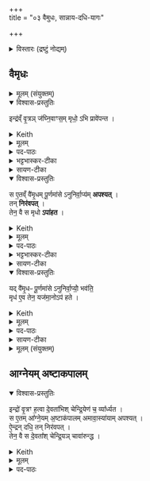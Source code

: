 +++  
title = "०३ वैमुधः, सान्नाय-दधि-यागः"

+++


<details><summary>विस्तारः (द्रष्टुं नोद्यम्)</summary>

पौर्णमासे अनुनिर्वाप्यो वैमृधपुरोडाशः, अमावास्यायां सान्नाय्यदधियागश्च

प्रजापतिऋषिः ।  
</details>

## वैमृधः  
<details><summary>मूलम् (संयुक्तम्)</summary>

इन्द्र॑व्ँवृ॒त्रञ्ज॑घ्नि॒वाꣳस॒म्मृधो॒ऽभि प्रावे॑पन्त॒ स ए॒तव्ँवै॑मृ॒धम्पू॒णमा॑सेऽनुनिर्वा॒प्य॑मपश्य॒त्तन्निर॑वप॒त्तेन॒ वै स मृधोऽपा॑हत॒ यद्वै॑मृ॒धᳶ पू॒र्णमा॑सेऽनुनिर्वा॒प्यो॑ भव॑ति॒ मृध॑ ए॒व तेन॒ यज॑मा॒नोऽप॑ हतः  
</details>


<details open><summary>विश्वास-प्रस्तुतिः</summary>

इन्द्र॑व्ँ वृ॒त्रञ् ज॑घ्नि॒वाꣳस॒म् मृधो॒ ऽभि प्रावे॑पन्त ।  
</details>

<details><summary>Keith</summary>

When Indra had slain Vrtra, his enemies threatened him.  
</details>


<details><summary>मूलम्</summary>

इन्द्र॑व्ँवृ॒त्रञ्ज॑घ्नि॒वाꣳस॒म्मृधो॒ऽभि प्रावे॑पन्त ।  
</details>

<details><summary>पद-पाठः</summary>

इन्द्र᳚म् । वृ॒त्रम् । ज॒घ्नि॒वाꣳस᳚म् । मृधः॑ । अ॒भि । प्रेति॑ । अ॒वे॒प॒न्त॒ ।  
सः । ए॒तम् । वै॒मृ॒धम् । पू॒र्णमा॑स॒ इति॑ पू॒र्ण-मा॒से॒ । अ॒नु॒नि॒र्वा॒प्य॑मित्य॑नु-नि॒र्वा॒प्य᳚म् । अ॒प॒श्य॒त्॒ ।  
</details>

<details><summary>भट्टभास्कर-टीका</summary>

1इन्द्रं वृत्रमित्यादि ॥ वैमृधस्यैकादशकपालस्य विधिः । वृत्रं हतवन्तमिन्द्रं मृधस्सङ्ग्रामाभिमुख्येन आगत्य प्रकर्षेणावेपयन् ।  
</details>

<details><summary>सायण-टीका</summary>

तत्र प्रथमं तावत्पौर्णमास्याममुनिर्वाप्यं वैमृधं विधित्सुः प्रस्तौति-  **इन्द्रं वृत्रमिति।** अथ य इन्द्रो वृत्र हतवांस्तमिन्द्रं मृधो वृत्रपक्षपातिनो वैरिणोऽभितः समागत्य प्रकर्षेण भयमुत्पाद्याकम्पयन्त।  
</details>

<details open><summary>विश्वास-प्रस्तुतिः</summary>

स ए॒तव्ँ वै॑मृ॒धम् पू॒र्णमा॑से ऽनुनिर्वा॒प्य॑म् **अपश्यत्** ।  
तन् **निर॑वपत्** ।  
तेन॒ वै स मृधो **ऽपा॑हत** ।  
</details>

<details><summary>Keith</summary>

He saw this enemy-dispelling (oblation) to be offered subsequently at the full moon. He offered it, and with it drove away his enemies.  
</details>


<details><summary>मूलम्</summary>

स ए॒तव्ँवै॑मृ॒धम्पू॒णमा॑सेऽनुनिर्वा॒प्य॑मपश्यत् ।  
तन्निर॑वपत् ।  
तेन॒ वै स मृधोऽपा॑हत ।  
</details>

<details><summary>पद-पाठः</summary>

सः । ए॒तम् । वै॒मृ॒धम् । पू॒र्णमा॑स॒ इति॑ पू॒र्ण-मा॒से॒ । अ॒नु॒नि॒र्वा॒प्य॑मित्य॑नु-नि॒र्वा॒प्य᳚म् । अ॒प॒श्य॒त्॒ ।  
तम् । निरिति॑ । अ॒व॒प॒त्॒ ।  
तेन॑ । वै । सः । मृधः॑ । अपेति॑ । अ॒ह॒त॒ ।  
</details>

<details><summary>भट्टभास्कर-टीका</summary>

स एतमित्यादि । विमृदिन्द्रः तस्येदं कर्म वैमृधं प्रधानानन्तरं अनुनिर्वाप्यम् । गतमन्यत् ॥  
</details>

<details><summary>सायण-टीका</summary>

विनाशिता मृधो वैरिणो येन देवेनासौ विमृत्। स देवा यस्यैकादशकपालस्य पुरोडाशस्य सोऽयं वैमृधः। तं पुरोडाशं पूर्णमासयागेऽनुनिर्वाप्यं प्रधानकर्मणः पश्चान्निर्वापयोग्यमपश्यत्।  
</details>

<details open><summary>विश्वास-प्रस्तुतिः</summary>

यद् वै॑मृ॒धᳶ पू॒र्णमा॑से ऽनुनिर्वा॒प्यो॒॑ भव॑ति॒  
मृध॑ ए॒व तेन॒ यज॑मा॒नोऽप॑ हते ।  
</details>

<details><summary>Keith</summary>

In that the enemy-dispelling (oblation) is to be offered subsequently at the full moon, the sacrificer by it drives away his enemies.  
</details>


<details><summary>मूलम्</summary>

यद् वै॑मृ॒धᳶ पू॒र्णमा॑से ऽनुनिर्वा॒प्यो॑ भव॑ति ।  
मृध॑ ए॒व तेन॒ यज॑मा॒नोऽप॑ हते ।  
</details>

<details><summary>पद-पाठः</summary>

यत् । वै॒मृ॒धः । पू॒र्णमा॑स॒ इति॑ पू॒र्ण-मा॒से॒ । अ॒नु॒नि॒र्वा॒प्य॑ इत्य॑नु-नि॒र्वा॒प्यः॑ । भव॑ति ।  
मृधः॑ । ए॒व । तेन॑ । यज॑मानः । अपेति॑ । ह॒ते॒ ।  
</details>
<details><summary>सायण-टीका</summary>

अथ विधत्ते- **यद्वैमृध इति।**  
</details>

<details><summary>मूलम् (संयुक्तम्)</summary>

इन्द्रो॑ वृ॒त्रꣳ ह॒त्वा दे॒वता॑भिश्चेन्द्रि॒येण॑ च॒ व्या᳚र्ध्यत॒ स ए॒तमा᳚ग्ने॒यम॒ष्टाक॑पालममावा॒स्या॑यामपश्यदै॒न्द्रन्दधि॑ [15]  तन्निर॑वप॒त्तेन॒ वै स दे॒वता᳚श्चेन्द्रि॒यञ्चावा॑रुन्द्ध॒ यदा᳚ग्ने॒यो᳚ऽष्टाक॑पालोऽमावा॒स्या॑या॒म्भव॑त्यै॒न्द्रन्दधि॑ दे॒वता᳚श्चै॒व तेने᳚न्द्रि॒यञ्च॒ यज॑मा॒नोऽव॑ रुन्द्धे  
</details>

## आग्नेयम् अष्टाकपालम्

<details open><summary>विश्वास-प्रस्तुतिः</summary>

इन्द्रो॑ वृ॒त्रꣳ ह॒त्वा दे॒वता॑भिश् चेन्द्रि॒येण॑ च॒ व्या᳚र्ध्यत ।  
स ए॒तम् आ᳚ग्ने॒यम् अ॒ष्टाक॑पालम् अमावा॒स्या॑याम् अपश्यत्  ।  
ऐ॒न्द्रन् दधि॒ तन् निर॑वपत् ।  
तेन॒ वै स दे॒वता᳚श् चेन्द्रि॒यञ् चावा॑रुन्द्ध ।  
</details>

<details><summary>Keith</summary>

Indra, having slain Vrtra, lost the gods and his power. He saw the (offering) to Agni on eight potsherds at the new moon, and the curds for Indra [1]. He offered it, and by it he won the gods and his power.  
</details>


<details><summary>मूलम्</summary>

इन्द्रो॑ वृ॒त्रꣳ ह॒त्वा दे॒वता॑भिश्चेन्द्रि॒येण॑ च॒ व्या᳚र्ध्यत ।  
स ए॒तमा᳚ग्ने॒यम॒ष्टाक॑पालममावा॒स्या॑यामपश्यत्  ।  
ऐ॒न्द्रन्दधि॒  ।  
तन्निर॑वपत् ।  
तेन॒ वै स दे॒वता᳚श्चेन्द्रि॒यञ्चावा॑रुन्द्ध ।  
</details>

<details><summary>पद-पाठः</summary>

इन्द्रः॑ । वृ॒त्रम् । ह॒त्वा । दे॒वता॑भिः । च॒ । इ॒न्द्रि॒येण॑ । च॒ । वीति॑ । आ॒र्ध्य॒त॒ ।  
सः । ए॒तम् । आ॒ग्ने॒यम् । अ॒ष्टाक॑पाल॒मित्य॒ष्टा-क॒पा॒ल॒म्॒ । अ॒मा॒वा॒स्या॑या॒मित्य॑मा-वा॒स्या॑याम् । अ॒प॒श्य॒त्॒ ।  
ऐ॒न्द्रम् । दधि॑ ।  
तम् । निरिति॑ । अ॒व॒प॒त्॒ ।  
तेन॑ । वै । सः । दे॒वताः᳚ । च॒ । इ॒न्द्रि॒यम् । च॒ । अवेति॑ । अ॒रु॒न्द्ध॒ ।

<details><summary>भट्टभास्कर-टीका</summary>

2इन्द्रो वृत्रं हत्येत्यादि ॥ ऐन्द्राग्नस्य विधिः, ऐन्द्रस्य च दध्नः ॥  
</details>

<details><summary>सायण-टीका</summary>

अथ सांनाय्यनामकमैन्द्रं दधि विधातुं प्रस्तौति-  **इन्द्रो वृत्रमिति।** इन्द्रो वृत्रवधेन भीतो दूरे पलायमानः स्वकीयाभिर्देवताभिश्च स्वकीयेन सामर्थ्येन च व्यृद्धो वियुक्तोऽभूत्।  
</details>

<details open><summary>विश्वास-प्रस्तुतिः</summary>

यद् आ᳚ग्ने॒यो॒᳚ ऽष्टाक॑पालो ऽमावा॒स्या॑या॒म् भव॑त्य् ऐ॒न्द्रन् दधि॑,  
दे॒वता᳚श् चै॒व तेने᳚न्द्रि॒यञ् च॒ यज॑मा॒नोऽव॑ रुन्द्धे ।  
</details>

<details><summary>Keith</summary>

In that at the new moon there is (an offering) to Agni on eight potsherds, and curds for Indra, the sacrificer wins by it the gods and power.  
</details>


<details><summary>मूलम्</summary>

यदा᳚ग्ने॒यो᳚ऽष्टाक॑पालोऽमावा॒स्या॑या॒म्भव॑ति ।  
ऐ॒न्द्रन्दधि॑ दे॒वता᳚श्चै॒व तेने᳚न्द्रि॒यञ्च॒ यज॑मा॒नोऽव॑ रुन्द्धे ।

</details>


<details><summary>पद-पाठः</summary>
यत् । आ॒ग्ने॒यः । अ॒ष्टाक॑पाल॒ इत्य॒ष्टा-क॒पा॒लः॒ । अ॒मा॒वा॒स्या॑या॒मित्य॑मा-वा॒स्या॑याम् । भव॑ति ।  
ऐ॒न्द्रम् । दधि॑ । दे॒वताः᳚ । च॒ । ए॒व । तेन॑ । इ॒न्द्रि॒यम् । च॒ । यज॑मानः । अवेति॑ । रु॒न्द्धे॒ ।

 </details>

<details><summary>सायण-टीका</summary>

अथ विधत्ते- **यदाग्नेय इति।** अत्राऽऽग्नेयो न विधीयते। षष्ठे प्रपाठके यदाग्नेयोऽष्टाकपालोऽमावास्यायां च पौर्णमास्यां चाच्युतो भवतीति कालद्वये विधानात्। अत ऐन्द्राग्नविध्युन्नयनायायमर्थवादः- यदा केवलेनाप्याग्नेयेन देवतानामिन्द्रियस्य चावरोधो भवति तदानीमैन्द्राग्नेन तदवरोध इति किमु वक्तव्यमिति। अनयोः स्तुत्या तद्विधिरुन्नीयते। शाखान्तरे समानप्रकरणे स्पष्टं तद्विधानात्। ऐन्द्रादधिविधिस्त्वसंदिग्ध एव।  
</details>

<details><summary>मूलम् (संयुक्तम्)</summary>

इन्द्र॑स्य वृ॒त्रञ्ज॒घ्नुष॑ इन्द्रि॒यव्ँवी॒र्य॑म्पृथि॒वीमनु॒ व्या᳚र्च्छ॒त्तदोष॑धयो वी॒रुधो॑ऽभव॒न्थ्स प्र॒जाप॑ति॒मुपा॑धावद्वृ॒त्रम्मे॑ ज॒घ्नुष॑ इन्द्रि॒यव्ँवी॒र्य᳚म् [16]  पृ॒थि॒वीमनु॒ व्या॑र॒त्तदोष॑धयो वी॒रुधो॑ऽभूव॒न्निति॒ स प्र॒जाप॑तिᳶ प॒शून॑ब्रवीदे॒तद॑स्मै॒ सन्न॑य॒तेति॒ तत्प॒शव॒ ओष॑धी॒भ्योऽध्या॒त्मन्थ्सम॑नय॒न्तत्प्रत्य॑दुह॒न्यथ्स॒मन॑य॒न्तथ्सा᳚न्ना॒य्यस्य॑ सान्नाय्य॒त्वय्ँयत्प्र॒त्यदु॑ह॒न्तत्प्र॑ति॒धुषᳶ॑ प्रतिधु॒क्त्वम्  
</details>

## सान्नाय्यः  
<details open><summary>विश्वास-प्रस्तुतिः</summary>

इन्द्र॑स्य वृ॒त्रञ् ज॒घ्नुष॑  
इन्द्रि॒यव्ँ वी॒र्य॑म् पृथि॒वीम् अनु॒ व्या᳚र्च्छत् ।  
</details>

<details><summary>Keith</summary>

When Indra had slain Vrtra, his power and strength went into the earth;  
</details>


<details><summary>मूलम्</summary>

इन्द्र॑स्य वृ॒त्रञ्ज॒घ्नुष॑  इन्द्रि॒यव्ँवी॒र्य॑म्पृथि॒वीमनु॒ व्या᳚र्च्छत् ।  
</details>

<details><summary>पद-पाठः</summary>

इन्द्र॑स्य । वृ॒त्रम् । ज॒घ्नुषः॑ । इ॒न्द्रि॒यम् । वी॒र्य᳚म् । पृ॒थि॒वीम् । अनु॑ । वीति॑ । आ॒र्च्छ॒त्॒ ।  
</details>

<details><summary>भट्टभास्कर-टीका</summary>

3इन्द्रस्य वृत्रं जघ्नुष इत्यादिना सान्नाय्यादीनामुत्पत्तिक्रमं दर्शयति - वृत्रं हतवत इन्द्रस्य इन्द्रियं वीर्यं च पृथिवीमनुप्रविश्य **व्यार्छत्** विविधं व्याप्तमभवत् ।  
अर्तेः 'पाघ्रा ' इत्यादिना ऋच्छादेशः ।  
</details>

<details><summary>सायण-टीका</summary>

तमेवं विधिं स्तोतुं सांनाय्यनिर्वचनं दर्शयति- **इन्द्रस्य वृत्रमिति।** **जघ्नुषो** हतवतः। **व्यार्छद्** विविधत्वेन प्राप्नोत्।  
</details>

<details open><summary>विश्वास-प्रस्तुतिः</summary>

तदोष॑धयो वी॒रुधो॑ऽभवन् ।  
</details>

<details><summary>Keith</summary>

then the plants and roots were born.  
</details>


<details><summary>मूलम्</summary>

तदोष॑धयो वी॒रुधो॑ऽभवन् ।  
</details>
<details><summary>पद-पाठः</summary>

तत् । ओष॑धयः । वी॒रुधः॑ । अ॒भ॒व॒न्न्॒ ।  
</details>


<details><summary>भट्टभास्कर-टीका</summary>

**तच्च** पृथिवीमनुप्रविष्टं इन्द्रियं वीर्यं च ओषधयो वीरुधश्च **अभवन्** तदात्मना परिणतमभूत् -  
'ओषध्यः फलपाकान्ता लता गुल्माश्च वीरुधः' इति ।  
</details>

<details><summary>सायण-टीका</summary>

ओषधिवीरुधोर्भेदः पूर्वाचार्यैर्दर्शितः-  
“ओषध्यः फलपाकान्ता लता गुल्माश्च वीरुधः” इति।  
</details>

<details open><summary>विश्वास-प्रस्तुतिः</summary>

स प्र॒जाप॑ति॒म् उपा॑धावत् -

>  वृ॒त्रम् मे॑ ज॒घ्नुष॑ इन्द्रि॒यव्ँ वी॒र्य᳚म् पृ॒थि॒वीमनु॒ व्या॑रत् ।  
तद् ओष॑धयो वी॒रुधो॑ ऽभूव॒न्न्

इति॑ ।  
</details>

<details><summary>Keith</summary>

He ran up to Prajapati, (saying), 'Now that I have slain Vrtra, my power and strength [2] have gone into the earth; then the plants and roots have been born.'  
</details>


<details><summary>मूलम्</summary>

स प्र॒जाप॑ति॒मुपा॑धावत् ।  
वृ॒त्रम्मे॑ ज॒घ्नुष॑ इन्द्रि॒यव्ँवी॒र्य᳚म्  पृ॒थि॒वीमनु॒ व्या॑रत् ।  
तदोष॑धयो वी॒रुधो॑ऽभूव॒न्निति॑ ।  
</details>

<details><summary>पद-पाठः</summary>

सः । प्र॒जाप॑ति॒मिति॑ प्र॒जा-प॒ति॒म्॒ । उपेति॑ । अ॒धा॒व॒त्॒ ।  
वृ॒त्रम् । मे॒ । ज॒घ्नुषः॑ । इ॒न्द्रि॒यम् । वी॒र्य᳚म् ।  पृ॒थि॒वीम् । अनु॑ । वीति॑ । आ॒र॒त्॒ ।  
तत् । ओष॑धयः । वी॒रुधः॑ । अ॒भू॒व॒न्न्॒ । इति॑ ।  
</details>


<details><summary>भट्टभास्कर-टीका</summary>

अथेन्द्रः प्रजापतिमुपाधावत् 'वृत्रं जघ्नुषः' इत्यादि वदन् ।  
</details>

<details><summary>सायण-टीका</summary>

तदेतदिन्द्रियसामर्थ्यस्यौषध्यादिरूपत्वं प्रजापतेरग्रे कथितवान्।  
</details>

<details open><summary>विश्वास-प्रस्तुतिः</summary>

स प्र॒जाप॑तिᳶ प॒शून् अ॑ब्रवीत् -  
"ए॒तद् अ॑स्मै॒ सन्न॑य॒ते"ति॑ ।  
</details>

<details><summary>Keith</summary>

Prajapati said to cattle, 'Collect it for him.'  
</details>


<details><summary>मूलम्</summary>

स प्र॒जाप॑तिᳶ प॒शून॑ब्रवीत् ।  
ए॒तद॑स्मै॒ सन्न॑य॒तेति॑ ।  
</details>
<details><summary>पद-पाठः</summary>

सः । प्र॒जाप॑ति॒रिति॑ प्र॒जा-प॒तिः॒ । प॒शून् । अ॒ब्र॒वी॒त्॒ ।  
ए॒तत् । अ॒स्मै॒ । समिति॑ । न॒य॒त॒ । इति॑ ।  
</details>


<details><summary>भट्टभास्कर-टीका</summary>

अथ तच्छ्रुत्वा प्रजापतिः पशूनब्रवीत् एतदिन्द्रियादिकमस्मै इन्द्राय संनयत सम्यगिमं प्रापयतेति ।  
</details>

<details><summary>सायण-टीका</summary>

स च प्रजापतिरेतदिन्द्रियसामर्थ्यमिन्द्रार्थं सम्यक्प्रापयतेति पशून् अब्रवीत्।  
</details>

<details open><summary>विश्वास-प्रस्तुतिः</summary>

तत् प॒शव॒ ओष॑धी॒भ्यो ऽध्या॒त्मन्थ् सम॑नयन् ।  
</details>

<details><summary>Keith</summary>

The cattle collected it from the plants in themselves;  
</details>


<details><summary>मूलम्</summary>

तत्प॒शव॒ ओष॑धी॒भ्योऽध्या॒त्मन्थ्सम॑नयन् ।  
</details>

<details><summary>पद-पाठः</summary>

तत् । प॒शवः॑ । ओष॑धीभ्य॒ इत्योष॑धि-भ्यः॒ । अधीति॑ । आ॒त्मन्न् । समिति॑ । अ॒न॒य॒न्न्॒ ।  
</details>


<details><summary>भट्टभास्कर-टीका</summary>

पशवश्च **ओषधीभ्यः** ओषधीनां सकाशात् तृणादिभक्षणद्वारेण **तत्** इन्द्रियादिकं **आत्मन्यधिसमनयन्** आत्मनि सम्यगानीतवन्तः ।  
</details>

<details><summary>सायण-टीका</summary>

तत्सामर्थ्यं पशव ओषधीभ्यः सकाशादानीय स्वात्मन्नधि स्वशरीरे सम्यक्स्थापितवन्तः।  
</details>

<details open><summary>विश्वास-प्रस्तुतिः</summary>

तत् प्रत्य॑दुहन् ।  
</details>

<details><summary>Keith</summary>

they milked it.  
</details>


<details><summary>मूलम्</summary>

तत्प्रत्य॑दुहन् ।  
</details>
<details><summary>पद-पाठः</summary>

तत् । प्रतीति॑ । अ॒दु॒ह॒न्न्॒ ।  
</details>

<details><summary>भट्टभास्कर-टीका</summary>

तच्चानुनीतं सञ्जातं **प्रत्यदुहन्** ओषधीभ्य आत्मनि दुग्धं प्रत्यदुहन् इन्द्राय पुनरदुहन् ।  
</details>

<details><summary>सायण-टीका</summary>

पुनः स्वनिष्ठं तद्वीर्यं क्षीरादिरूपमिन्द्रं प्रति दुग्धवन्तः।  
</details>

<details open><summary>विश्वास-प्रस्तुतिः</summary>

यथ् स॒मन॑य॒न् -  
तथ् सा᳚न्ना॒य्यस्य॑ सान्नाय्य॒त्वम् ।  
यत् प्र॒त्यदु॑ह॒न् -  
तत् प्र॑ति॒धुषᳶ॑ प्रतिधु॒क्त्वम् ।  
</details>

<details><summary>Keith</summary>

In that they collected it, has the collected oblation (sammayya) its name; in that they milked it, has fresh milk its name (pratidhuk).  
</details>


<details><summary>मूलम्</summary>

यथ्स॒मन॑यन् ।  
तथ्सा᳚न्ना॒य्यस्य॑ सान्नाय्य॒त्वम् ।  
यत्प्र॒त्यदु॑हन् ।  
तत्प्र॑ति॒धुषᳶ॑ प्रतिधु॒क्त्वम् ।  
</details>

<details><summary>पद-पाठः</summary>

यत् । स॒मन॑य॒न्निति॑ सम्-अन॑यन्न् ।  
तत् । सा॒न्ना॒य्यस्येति॑ साम्-ना॒य्यस्य॑ । सा॒न्ना॒य्य॒त्वमिति॑ सान्नाय्य-त्वम् ।  
यत् । प्र॒त्यदु॑ह॒न्निति॑ प्रति-अदु॑हन्न् ।  
तत् । प्र॒ति॒धुष॒ इति॑ प्रति-धुषः॑ । प्र॒ति॒धु॒क्त्वमिति॑ प्रतिधुक्-त्वम् ।  
</details>



<details><summary>भट्टभास्कर-टीका</summary>

एवं सन्नयनात् सान्नाय्यत्वं, प्रतिदोहनात् प्रतिधुक्त्वं पयसः ।  
प्रतिदुह्यत इति प्रतिधुक्, छान्दसो वर्णविकारः । नयतेर्ण्यति 'पाय्यसान्नाय्य' इति निपात्यते, निपातनादेवाभिमतस्वरसिद्धिः ॥  
</details>

<details><summary>सायण-टीका</summary>

यस्मात्पशवः समनयंस्तस्मात्सांनाय्यस्य गोरसस्य सम्यगानयनेन संपन्नमितिव्युत्पत्त्या सांनाय्वनाम भवति। यस्मादिन्द्रं प्रति दुग्धवन्तस्तस्मात्प्रतिधुषः प्रतिदिनं दुह्यमानस्य क्षीरस्य प्रतिधुगिति नाम संपन्नम्।  
</details>

<details><summary>मूलम् (संयुक्तम्)</summary>

सम॑नैषु॒ᳶ प्रत्य॑धुख्ष॒न्न तु मयि॑ श्रयत॒ इत्य॑ब्रवीदे॒तद॑स्मै [17]  शृ॒तङ्कु॑रु॒तेत्य॑ब्रवी॒त्तद॑स्मै शृ॒तम॑कुर्वन्निन्द्रि॒यव्ँवावास्मि॑न्वी॒र्य॑न्तद॑श्रय॒न्तच्छृ॒तस्य॑ शृत॒त्वꣳ सम॑नैषु॒ᳶ प्रत्य॑धुख्षन्  
</details>

<details open><summary>विश्वास-प्रस्तुतिः</summary>

> सम॑नैषु॒ᳶ प्रत्य॑धुख्षन् ।  
न तु मयि॑ श्रयत॒

इत्य् अ॑ब्रवीत् ।  
</details>

<details><summary>Keith</summary>

'They have collected it; they have milked it; but it rests not in me', he said.  
</details>


<details><summary>मूलम्</summary>

सम॑नैषु॒ᳶ प्रत्य॑धुख्षन् ।  
न तु मयि॑ श्रयत॒ इत्य॑ब्रवीत् ।  
</details>

<details><summary>पद-पाठः</summary>

समिति॑ । अ॒नै॒षुः॒ । प्रतीति॑ । अ॒धु॒ख्ष॒न्न्॒ ।  
न । तु । मयि॑ । श्र॒य॒ते॒ । इति॑ । अ॒ब्र॒वी॒त्॒ ।  
</details>


<details><summary>भट्टभास्कर-टीका</summary>

4अथेन्द्रः प्रजापतिमब्रवीत् मदीयमिन्द्रियादिकं पशवः ओषधीभ्य आत्मनि समनैषुः ।  
मह्यं च प्रत्यधुक्षन् । 'शल इगुपधादनिटः क्सः' ।  
कर्तुमपि **न श्रयते** न पच्यते न मयि प्रीतिं करोति । श्रिञ् पाके, व्यत्ययेन शप् ।  
</details>

<details><summary>सायण-टीका</summary>

अथ शृतनामनिर्वचनं दर्शयति- **समनैषुरिति।** भोः प्रजापते त्वदाज्ञया पशवः समनैषुः प्रत्यधुक्षंश्च क्षीररूपं तद्वीर्यं मयि न श्रयते पाकाभावान्मदुदरे तन्न जीर्यत्यर्थमुक्तवान्।  
</details>

<details open><summary>विश्वास-प्रस्तुतिः</summary>

ए॒तद् अ॑स्मै शृ॒तङ् कु॑रु॒तेत्य् अ॑ब्रवीत् ।  
</details>

<details><summary>Keith</summary>

'Make it ready for him' [3], he replied.  
</details>

<details><summary>मूलम्</summary>

ए॒तद॑स्मै शृ॒तङ्कु॑रु॒तेत्य॑ब्रवीत् ।  
</details>

<details><summary>पद-पाठः</summary>

ए॒तत् । अ॒स्मै॒ । शृ॒तम् । कु॒रु॒त॒ । इति॑ । अ॒ब्र॒वी॒त्॒ ।  
</details>

<details><summary>भट्टभास्कर-टीका</summary>

अथ प्रजापतिः पशून् अब्रवीत् एतद **अस्मै** इन्द्राय **शृतं** पक्वं कुरुत । यद्वा - न तु मयि श्रयते स्थितिं न करोति । श्रीञ् सेवायाम् ।  
</details>

<details><summary>सायण-टीका</summary>

ततः प्रजापतिः पशून्प्रति शृतं पक्वं कुरुतेत्यब्रवीत्।  
</details>

<details open><summary>विश्वास-प्रस्तुतिः</summary>

तद् अ॑स्मै शृ॒तम् अ॑कुर्वन् ।  
इ॒न्द्रि॒यव्ँ वावास्मि॑न् वी॒र्य॑न् तद् अ॑श्रयन् ।  
तच् छृ॒तस्य॑ शृत॒त्वम् ।  
</details>

<details><summary>Keith</summary>

They made it ready for him; they made power and strength rest in him; verily the ready (milk) has its name (śrta).  
</details>


<details><summary>मूलम्</summary>

तद॑स्मै शृ॒तम॑कुर्वन् ।  
इ॒न्द्रि॒यव्ँवावास्मि॑न्वी॒र्य॑न्तद॑श्रयन् ।  
तच्छृ॒तस्य॑ शृत॒त्वम् ।  
</details>

<details><summary>पद-पाठः</summary>


तत् । अ॒स्मै॒ । शृ॒तम् । अ॒कु॒र्व॒न्न्॒ ।  
इ॒न्द्रि॒यम् । वाव । अ॒स्मि॒न्न्॒ । वी॒र्य᳚म् । तत् । अ॒श्र॒य॒न्न्॒ ।  
तत् । शृ॒तस्य॑ । शृ॒त॒त्वमिति॑ शृत-त्वम् ।  
</details>

<details><summary>भट्टभास्कर-टीका</summary>

एवमिन्द्रेणोक्ते प्रजापतिरब्रवीत् एतदस्मै शृतं पक्वं कुरुत यथाऽस्मिन् श्रयत इति ।  
शृतेति 'शृतं पाके' इति निपात्यते । यद्वा - शृणोतेः शृतमिति छान्दसं संप्रसारणम् ॥  
</details>

<details><summary>सायण-टीका</summary>

तथा कृते सति तदिन्द्रियसामर्थ्यं पक्वं पयोऽस्मिन्निन्द्रोदरे सम्यगाश्रितमभूत्। य(त)स्माच्छ्रा पाक इत्यस्माच्छ्रिञो वा शृतमिति नाम निष्पन्नम्।  
</details>

<details><summary>मूलम् (संयुक्तम्)</summary>

शृ॒तम॑क्र॒न्न तु मा॑ धिनो॒तीत्य॑ब्रवीदे॒तद॑स्मै॒ दधि॑ कुरु॒तेत्य॑ब्रवी॒त्तद॑स्मै॒ दध्य॑कुर्व॒न्तदे॑नमधिनो॒त्तद्द॒ध्नो द॑धि॒त्वम्  
</details>

<details open><summary>विश्वास-प्रस्तुतिः</summary>

"सम॑नैषु॒ᳶ, प्रत्य॑धुख्षन्  ।  
शृ॒तम् **अ॑क्रन्न्** ।  
न तु मा॑ +++(प्रीणने→)+++धिनो॒ती"त्य् अ॑ब्रवीत् ।  
</details>

<details><summary>Keith</summary>

 'They have collected it; they have milked it; they have made it ready; but it does not impel me', he said.  
</details>


<details><summary>मूलम्</summary>

सम॑नैषु॒ᳶ प्रत्य॑धुख्षन्  ।  
शृ॒तम॑क्रन्न् ।  
न तु मा॑ धिनो॒तीत्य॑ब्रवीत् ।  
</details>
<details><summary>पद-पाठः</summary>

समिति॑ । अ॒नै॒षुः॒ । प्रतीति॑ । अ॒धु॒ख्ष॒न्न्॒ ।  
शृ॒तम् । अ॒क्र॒न्न्॒ ।  
न । तु । मा॒ । धि॒नो॒ति॒ । इति॑ । अ॒ब्र॒वी॒त्॒ ।  
</details>


<details><summary>भट्टभास्कर-टीका</summary>

5अक्रन् ॥ लुङि 'मन्त्रे घस' इति च्लेर्लुक्' । धिवि प्रीणने, इदित्वान्नुम्, 'धिन्विकृण्व्योरच' इत्युप्रत्ययः ।  
</details>

<details><summary>सायण-टीका</summary>

अथ दधिनामनिर्वचनं दर्शयति—  **समनैषुः प्रतीति।** संनयनप्रतिदोहनशृतत्वानि संपन्नन्येव, किं तु तच्छृतं मां तु न धिनोति न प्रीणयतीत्युक्ते प्रजापतिरातञ्चनकर्तृन्प्रति दधि कुरुतेत्यब्रवीत्।  
</details>

<details open><summary>विश्वास-प्रस्तुतिः</summary>

ए॒तद् अ॑स्मै॒ दधि॑ कुरु॒तेत्य् अ॑ब्रवीत् ।  
</details>

<details><summary>Keith</summary>

'Make it curds for him', he replied.  
</details>


<details><summary>मूलम्</summary>

ए॒तद॑स्मै॒ दधि॑ कुरु॒तेत्य॑ब्रवीत् ।  
</details>

<details><summary>पद-पाठः</summary>

ए॒तत् । अ॒स्मै॒ । दधि॑ । कु॒रु॒त॒ । इति॑ । अ॒ब्र॒वी॒त्॒ ।  
</details>

<details><summary>भट्टभास्कर-टीका</summary>

अथ प्रजापतिरब्रवीत् पशूनेतद् अस्मै दधि प्रीणनं कुरुतेति ।  
</details>


<details open><summary>विश्वास-प्रस्तुतिः</summary>

तद् अ॑स्मै॒ दध्य् अ॑कुर्वन् ।  
</details>

<details><summary>Keith</summary>

They made it curds for him;  
</details>


<details><summary>मूलम्</summary>

तद॑स्मै॒ दध्य॑कुर्वन् ।  
</details>

<details><summary>पद-पाठः</summary>

तत् । अ॒स्मै॒ । दधि॑ । अ॒कु॒र्व॒न्न्॒ ।  
</details>

<details><summary>भट्टभास्कर-टीका</summary>

ते चास्मै प्रीणनमकुर्वन् ।  
</details>

<details open><summary>विश्वास-प्रस्तुतिः</summary>

तद् ए॑नम् अधिनोत् ।  
</details>

<details><summary>Keith</summary>

that impelled (adhinot) him;  
</details>


<details><summary>मूलम्</summary>

तदे॑नमधिनोत् ।  
</details>
<details><summary>पद-पाठः</summary>

तत् । ए॒न॒म्॒ । अ॒धि॒नो॒त्॒ ।  
</details>

<details><summary>भट्टभास्कर-टीका</summary>

तदेनमित्यादि । गतम् ।  
</details>

<details><summary>सायण-टीका</summary>

तच्च दधिकृत सदेनमिन्द्रमधिनोदप्रीणयत्।  
</details>

<details open><summary>विश्वास-प्रस्तुतिः</summary>

तद् द॒ध्नो द॑धि॒त्वम् ।  
</details>

<details><summary>Keith</summary>

verily curds (dadhi) has its name.  
</details>


<details><summary>मूलम्</summary>

तद् द॒ध्नो द॑धि॒त्वम् ।  
</details>
<details><summary>पद-पाठः</summary>

तत् । द॒ध्नः । द॒धि॒त्वमिति॑ दधि-त्वम् ।  
</details>


<details><summary>भट्टभास्कर-टीका</summary>

धिनोतीति दधि । धिनोतेः किः द्विर्वचनादि । दधातिर्वा प्रीणने, (इदित्वान्नुम्,) 'आदृगमहन' इति किन्प्रत्ययः ।

 दध्न इत्यनङादेशस्योदात्तत्वादुदात्तनिवृत्तिस्वरेण विभक्तेरुदात्तत्वम् ॥  
</details>

<details><summary>सायण-टीका</summary>

तस्माद्दधिनाम संपन्नम्। अत्रैन्द्रं दधीति विधिर्विस्पष्ट एव। शृतनामनिर्वचनार्थवादनैन्द्रं पय इति विधिमुन्नयेत्। अन्यथा वक्ष्यमाणशृतावदानविचारानुदयप्रसङ्गात्।  
</details>

### आनुपूर्वी  
<details><summary>मूलम् (संयुक्तम्)</summary>

ब्र॑ह्मवा॒दिनो॑ वदन्ति द॒ध्नᳶ पूर्व॑स्याव॒देय᳚म् [18]  दधि॒ हि पूर्व॑ङ्क्रि॒यत॒ इत्यना॑दृत्य॒ तच्छृ॒तस्यै॒व पूर्व॒स्याव॑ द्येदिन्द्रि॒यमे॒वास्मि॑न्वी॒र्यꣵ॑ श्रि॒त्वा द॒ध्नोपरि॑ष्टाद्धिनोति यथापू॒र्वमुपै॑ति  
</details>

<details open><summary>विश्वास-प्रस्तुतिः</summary>

ब्र॒ह्म॒वा॒दिनो॑ वदन्ति -

> द॒ध्नᳶ पूर्व॑स्याव॒देय᳚म्  
दधि॒ हि पूर्व॑ङ् क्रि॒यत॒

इति॑।  
</details>

<details><summary>Keith</summary>

The theologians say, 'One should offer curds first, for curds is made first' [4].  
</details>


<details><summary>मूलम्</summary>

ब्र॒ह्म॒वा॒दिनो॑ वदन्ति ।  
द॒ध्नᳶ पूर्व॑स्याव॒देय᳚म् ।  
दधि॒ हि पूर्व॑ङ् क्रि॒यत॒ इति॑।  
</details>

<details><summary>पद-पाठः</summary>

ब्र॒ह्म॒वा॒दिन॒ इति॑ ब्रह्म-वा॒दिनः॑ । व॒द॒न्ति॒ ।  
द॒ध्नः । पूर्व॑स्य । अ॒व॒देय॒मित्य॑व-देय᳚म् ।  
दधि॑ । हि । पूर्व᳚म् । क्रि॒यते᳚ । इति॑ ।  
</details>


<details><summary>भट्टभास्कर-टीका</summary>

6ब्रह्मवादिन इत्यादि ॥ अन्तिमायामेव रजन्यां दध्युत्पाद्यते उत्तरेद्युः प्रातर्दोह इति दध्नः पूर्वत्वमिति ।  
</details>

<details><summary>सायण-टीका</summary>

तमेव विचारमभित्रेत्य पूर्वपक्षमुपन्यस्यति-  **ब्रह्मवादिन इति।** यस्मात् पूर्वदिने रात्रौ दधि क्रियते तस्माज्जुह्वामवदानेऽवदीयमाने दध्नः स्वरूपमेव पूर्वमवदेयम्।  
</details>

<details open><summary>विश्वास-प्रस्तुतिः</summary>

अना॑दृत्य॒ तच् छृ॒तस्यै॒व पूर्व॒स्याव॑द्येत् ।  
इ॒न्द्रि॒यम् ए॒वास्मि॑न् वी॒र्यꣵ॑ श्रि॒त्वा  
द॒ध्नोपरि॑ष्टाद् +धिनोति ।  
य॒था॒पू॒र्वम् उपै॑ति   ।  
</details>

<details><summary>Keith</summary>

One should disregard that and offer ready (milk) first; verily one places power and strength in him and later impels him by curds; and he proceeds in order (of production).  
</details>


<details><summary>मूलम्</summary>

अना॑दृत्य॒ तच्छृ॒तस्यै॒व पूर्व॒स्याव॑ द्येत् ।  
इ॒न्द्रि॒यमे॒वास्मि॑न्वी॒र्यꣵ॑ श्रि॒त्वा द॒ध्नोपरि॑ष्टाद्धिनोति ।  
य॒था॒पू॒र्वमुपै॑ति   ।  
</details>

<details><summary>पद-पाठः</summary>

अना॑दृ॒त्येत्यना᳚-दृ॒त्य॒ । तत् । शृ॒तस्य॑ । ए॒व । पूर्व॑स्य । अवेति॑ । द्ये॒त्॒ ।  
इ॒न्द्रि॒यम् । ए॒व । अ॒स्मि॒न्न्॒ । वी॒र्य᳚म् । श्रि॒त्वा । द॒ध्ना । उ॒परि॑ष्टात् । धि॒नो॒ति॒ ।  
य॒था॒पू॒र्वमिति॑ यथा-पू॒र्वम् । उपेति॑ । ए॒ति॒ ।

</details>


<details><summary>भट्टभास्कर-टीका</summary>

एतद्दूषयति - **अनादृत्येत्यादि ।** यदिन्द्रस्येन्द्रियादिकमोषधीभ्य आनीय इन्द्राय प्रतिदुग्धं तदिन्द्रे प्रथमं श्रित्वा सेवितं पक्वं वा कृत्वा उपरिष्टादुत्तरकालं दधिभागेन इन्द्रं धिनोति तस्माच्छ्रितस्यैव पूर्वत्वम् । गतमन्यत् ॥  
</details>

<details><summary>सायण-टीका</summary>

तमेवं पूर्वपक्षं दर्शयित्वा सिद्धान्तं विधत्ते—  **अनादृत्येति।** तत्पूर्वं दध्यावदानमनादृत्य क्षीरस्यैव स्वरूपं पूर्वभवदेयम्। तथा सत्यस्मिन्यजमान इन्द्रियरूपमेव क्षीरमवस्याप्योपरिष्टाद्दध्ना प्रीणयति। क्षीरं पूर्वभावि दधि पश्चाद्भावीत्येवषुत्पत्तिक्रममपि प्राप्तवान्भवति।  
</details>

<details><summary>मूलम् (संयुक्तम्)</summary>

यत्पू॒तीकै᳚र्वा पर्णव॒ल्कैर्वा॑त॒ञ्च्याथ्सौ॒म्यन्तद्यत्क्व॑लै राख्ष॒सन्तद्यत्त॑ण्डु॒लैर्वै᳚श्वदे॒वन्तद्यदा॒तञ्च॑नेन मानु॒षन्तद्यद्द॒ध्ना तथ्सेन्द्र॑न्द॒ध्ना त॑नक्ति [19]  से॒न्द्र॒त्वाया᳚ग्निहोत्रोच्छेष॒णम॒भ्यात॑नक्ति य॒ज्ञस्य॒ सन्त॑त्यै  
</details>

### तञ्चनम्  
<details open><summary>विश्वास-प्रस्तुतिः</summary>

यत् पू॒तीकै᳚र् वा पर्ण-व॒ल्कैर् वा॑ त॒ञ्च्याथ्  
सौ॒म्यन् तत् ।  
</details>

<details><summary>Keith</summary>

If he curdles it with Putika plants or with bark, that is fit for Soma;  
</details>


<details><summary>मूलम्</summary>

यत्पू॒तीकै᳚र्वा पर्णव॒ल्कैर्वा॑त॒ञ्च्याथ्सौ॒म्यन्तत् ।  
</details>

<details><summary>पद-पाठः</summary>

यत् । पू॒तीकैः᳚ । वा॒ । प॒र्ण॒व॒ल्कैरिति॑ पर्ण-व॒ल्कैः । वा॒ । आ॒त॒ञ्च्यादित्या᳚-त॒ञ्च्यात् । सौ॒म्यम् । तत् ।

</details>

<details><summary>भट्टभास्कर-टीका</summary>

7यदित्यादि ॥ **पूतीकः** सोमसदृशो लताविशेषः । **पर्णवल्कः** पलाशवृन्तम् ।  
**आतञ्चनं** द्रव्यान्तरसंप्रयोगेन पयसो घनीभावः । तञ्चू सङ्कोचने ।  
</details>

<details><summary>सायण-टीका</summary>

अथाऽऽतञ्चनं विधत्ते— **यत्पूतीकैरिति।**  
सोमवल्लीसमानाया लतायाः खण्डाः पूतीकाः। पलाशवृक्षस्यांशाः **पर्णवल्काः**। प्रौढबदरफलानि **क्वलाः**। ईषदम्लतक्रम् **आतञ्चतम्**। पूतीकादिभिरातञ्चनं सोमादीनां प्रियम्।  
</details>

<details open><summary>विश्वास-प्रस्तुतिः</summary>

यत् क्व᳕लै +++(त॒ञ्च्याथ्)+++ - राख्ष॒सन् तत् ।  
</details>

<details><summary>Keith</summary>

if with jujubes, that is for the Raksases;  
</details>


<details><summary>मूलम्</summary>

यत्क्व॑लै राख्ष॒सन्तत् ।  
</details>

<details><summary>पद-पाठः</summary>

यत् । क्व॑लैः । रा॒ख्ष॒सम् । तत् ।  
</details>

<details><summary>भट्टभास्कर-टीका</summary>

**क्वलः** ह्रस्वह्रदः ।  
</details>


<details open><summary>विश्वास-प्रस्तुतिः</summary>

यत् त॑ण्डु॒लैर् +++(त॒ञ्च्याथ्)+++ वै᳚श्वदे॒वन् तत् ।  
यद् आ॒तञ्च॑नेन +++(त॒ञ्च्याथ्)+++ मानु॒षन् तत् ।  
</details>

<details><summary>Keith</summary>

if with rice grains, for the All-gods;  
if with rennet, for men;  
</details>


<details><summary>मूलम्</summary>

यत्त॑ण्डु॒लैर्वै᳚श्वदे॒वन्तत् ।  
यदा॒तञ्च॑नेन मानु॒षन्तत् ।  
</details>

<details><summary>पद-पाठः</summary>

यत् । त॒ण्डु॒लैः । वै॒श्व॒दे॒वमिति॑ वैश्व-दे॒वम् । तत् ।  
यत् । आ॒तञ्च॑ने॒नेत्या᳚-तञ्च॑नेन । मा॒नु॒षम् । तत् ।  
</details>

<details><summary>भट्टभास्कर-टीका</summary>

तण्डुलाः - गताः ।  
</details>

<details open><summary>विश्वास-प्रस्तुतिः</summary>

यद् द॒ध्ना +++(त॒ञ्च्याथ्)+++ तथ् सेन्द्र॑म् ।  
द॒ध्ना त॑नक्ति सेन्द्र॒त्वाय॑।  
</details>

<details><summary>Keith</summary>

if with curds, that has Indra.  
He curdles it with curds [5] that it may have Indra.  
</details>

<details><summary>मूलम्</summary>

यद्द॒ध्ना तथ्सेन्द्र॑म् ।  
द॒ध्ना त॑नक्ति सेन्द्र॒त्वाय॑।  
</details>

<details><summary>पद-पाठः</summary>

यत् । द॒ध्ना । तत् । सेन्द्र॒मिति॒ स-इ॒न्द्र॒म्॒ ।  
द॒ध्ना । एति॑ । त॒न॒क्ति॒ । से॒न्द्र॒त्वायेति॑ सेन्द्र-त्वाय॑ ।  
</details>

<details><summary>भट्टभास्कर-टीका</summary>

आतञ्चनद्रव्यं दधि प्रसिद्धम् ।  
**सेन्द्रम्** इन्द्रेण देवतया सहितम् ।  
</details>

<details><summary>सायण-टीका</summary>

तथा सत्यत्रेन्द्रप्रीत्यै दध्ना ऽऽतञ्च्यात्।  
</details>

<details open><summary>विश्वास-प्रस्तुतिः</summary>

अ॒ग्नि॒हो॒त्रो॒च्छे॒ष॒णम् अ॒भ्यात॑नक्ति -  
य॒ज्ञस्य॒ सन्त॑त्यै ।  
</details>

<details><summary>Keith</summary>

He curdles the remains of the Agnihotra, for the continuity of the sacrifice.  
</details>


<details><summary>मूलम्</summary>

अग्निहोत्रोच्छेष॒णम॒भ्यात॑नक्ति य॒ज्ञस्य॒ सन्त॑त्यै ।  
</details>

<details><summary>पद-पाठः</summary>

अ॒ग्नि॒हो॒त्रो॒च्छे॒ष॒णमित्य॑ग्निहोत्र-उ॒च्छे॒ष॒णम् । अ॒भ्यात॑न॒क्तीत्य॑भि-आत॑नक्ति । य॒ज्ञस्य॑ । सन्त॑त्या॒ इति॒ सम्-त॒त्यै॒ ।  
</details>


<details><summary>भट्टभास्कर-टीका</summary>

**अग्निहोत्रोच्छेषणं** अग्निहोत्रशेषः यवागूशेषः । तद**भ्यातनक्ति** दध्ना आतच्य उपर्यातनक्ति यज्ञस्याविच्छेदाय ॥  
</details>

<details><summary>सायण-टीका</summary>

दध्ना ऽऽतञ्चवनस्योपर्यग्निहोत्रार्थयवागूशेषे (ष) णातञ्चनं विधत्ते—  **अग्निहोत्रेति।** दर्शयागस्याग्निहोत्रेण सहाविच्छेदः संततिः।  
</details>

<details><summary>मूलम् (संयुक्तम्)</summary>

इन्द्रो॑ वृ॒त्रꣳ ह॒त्वा परा᳚म्परा॒वत॑मगच्छ॒दपा॑राध॒मिति॒ मन्य॑मान॒स्तन्दे॒वता॒ᳶ प्रैष॑मैच्छ॒न्थ्सो᳚ऽब्रवीत्प्र॒जाप॑ति॒र्यᳶ प्र॑थ॒मो॑ऽनुवि॒न्दति॒ तस्य॑ प्रथ॒मम्भा॑ग॒धेय॒मिति॒ तम्पि॒तरोऽन्व॑विन्द॒न्तस्मा᳚त्पि॒तृभ्यᳶ॑ पूर्वे॒द्युᳵ क्रि॑यते  
</details>

### पितृभ्यः  
<details open><summary>विश्वास-प्रस्तुतिः</summary>

इन्द्रो॑ वृ॒त्रꣳ ह॒त्वा परा᳚म् परा॒वत॑म् अगच्छ॒द् अपा॑राध॒म् इति॒ मन्य॑मानः।  
</details>

<details><summary>Keith</summary>

Indra having slain Vrtra went to a great distance, thinking, 'I have sinned.'  
</details>


<details><summary>मूलम्</summary>

इन्द्रो॑ वृ॒त्रꣳ ह॒त्वा परा᳚म्परा॒वत॑मगच्छद् अपा॑राध॒मिति॒ मन्य॑मानः ।  
</details>

<details><summary>पद-पाठः</summary>

इन्द्रः॑ । वृ॒त्रम् । ह॒त्वा । परा᳚म् । प॒रा॒वत॒मिति॑ परा-वत᳚म् । अ॒ग॒च्छ॒त्॒ । अपेति॑ । अ॒रा॒ध॒म्॒ । इति॑ । मन्य॑मानः ।  
</details>

<details><summary>भट्टभास्कर-टीका</summary>

8इन्द्रो वृत्रं हत्वेति ॥ पितृयज्ञविधिः परां परावतमिति । देशमगच्छत् । 'उपसर्गाच्छन्दसि धात्वर्थे' इति वनिप् ।  
**अपाराधं** अपारात्सम् । छान्दसस्सिज्लुक् ।  
वृत्रं हतवानिति सापराधमात्मानं मन्यमानो दूरात् गन्तुं श्रेय इति निश्चित्यागच्छत् ।  
</details>

<details><summary>सायण-टीका</summary>

अथ पिण्डपितृयज्ञं विधत्ते—इन्द्रो वृत्रमिति। वृत्रवधेन सुरागामपराधं कृतवानस्मीति मन्यमान इन्द्रो भीतोऽत्यन्तं दूरममच्छत्।  
</details>

<details open><summary>विश्वास-प्रस्तुतिः</summary>

तन् दे॒वता॒ᳶ प्रैष॑म् ऐच्छन् ।  
</details>

<details><summary>Keith</summary>

The gods sought to start him.  
</details>


<details><summary>मूलम्</summary>

तन्दे॒वता॒ᳶ प्रैष॑मैच्छन् ।  
</details>
<details><summary>पद-पाठः</summary>

तम् । दे॒वताः᳚ । प्रैष॒मिति॑ प्र-एष᳚म् । ऐ॒च्छ॒न्न्॒ ।  
</details>

<details><summary>भट्टभास्कर-टीका</summary>

अथ देवास्तं प्रैषं प्राप्तुमैच्छन् । इष गतौ ।  
</details>

<details><summary>सायण-टीका</summary>

तमिन्द्रं प्रति देवता अह्वानमैच्छन्।  
</details>

<details open><summary>विश्वास-प्रस्तुतिः</summary>

सो᳚ऽब्रवीत् प्र॒जाप॑ति॒र् -  
"यᳶ प्र॑थ॒मो॑ऽनुवि॒न्दति॒ तस्य॑ प्रथ॒मम् भा॑ग॒धेय॒म्" इति॑ ।  
</details>

<details><summary>Keith</summary>

Prajapati said, "He who first finds him will have the first share."  
</details>


<details><summary>मूलम्</summary>

सो᳚ऽब्रवीत् ।

</details>

<details><summary>पद-पाठः</summary>

सः । अ॒ब्र॒वी॒त्॒ ।

</details>

<details><summary>भट्टभास्कर-टीका</summary>

सोऽब्रवीदित्यादि । गतम् ।  
</details>

<details open><summary>विश्वास-प्रस्तुतिः</summary>

तम्पि॒तरोऽन्व॑विन्दन् ।  
तस्मा᳚त् पि॒तृभ्यᳶ॑ पूर्वे॒द्युᳵ क्रि॑यते ।  
</details>

<details><summary>Keith</summary>

The Pitrs found him; therefore an offering is made to the Pitrs on the day before.  
</details>

<details><summary>प्रदीपसिंहः</summary>

अत्र मूलस्य तथा विश्वासप्रस्तुतेश्च क्रमे विचारः-  
प्र॒जाप॑ति॒र्यᳶ प्र॑थ॒मो॑ऽनुवि॒न्दति॑ ।  तस्य॑ प्रथ॒मम्भा॑ग॒धेय॒मिति॑ ।  इति वाक्यं कुत्र भवितव्यमिति न स्पष्टम्।  
तम्पि॒तरोऽन्व॑विन्दन् । इति वाक्यद्वयं पूर्वमस्ति । ततः भाष्यमस्ति ।तत्र प्रजापतेः इत्यादि भाष्यव्याख्या नास्ति । अग्रे वर्तते । अतः 1903 मध्ये विद्यमान मूल-भाष्य-पदपाठादि 1007 तः पूर्वं भवितव्यं वा । कथं क्रमस्य पौर्वापर्यं करणीयमिति ।  
</details>



<details><summary>मूलम्</summary>

प्र॒जाप॑ति॒र्यᳶ प्र॑थ॒मो॑ऽनुवि॒न्दति॑ ।  
तस्य॑ प्रथ॒मम्भा॑ग॒धेय॒मिति॑ ।  
तम्पि॒तरोऽन्व॑विन्दन् ।  
तस्मा᳚त्पि॒तृभ्यᳶ॑ पूर्वे॒द्युᳵ क्रि॑यते ।  
</details>

<details><summary>पद-पाठः</summary>

प्र॒जाप॑ति॒रिति॑ प्र॒जा-प॒तिः॒ । यः । प्र॒थ॒मः । अ॒नु॒वि॒न्दतीत्य॑नु-वि॒न्दति॑ ।  
तस्य॑ । प्र॒थ॒मम् । भा॒ग॒धेय॒मिति॑ भाग-धेय᳚म् । इति॑ ।  
तम् । पि॒तरः॑ । अन्विति॑ । अ॒वि॒न्द॒न्न्॒ ।  
तस्मा᳚त् । पि॒तृभ्य॒ इति॑ पि॒तृ-भ्यः॒ । पू॒र्वे॒द्युः । क्रि॒य॒ते॒ ।  
</details>


<details><summary>भट्टभास्कर-टीका</summary>

**अनुविन्दति** अनुक्रमेण लभते ।

**पूर्वेद्युः** पूर्वस्मिन्नह्नि । 'सद्यः परुत्' इत्यादिना निपात्यते ॥  
</details>

<details><summary>सायण-टीका</summary>

देवतानां मध्ये योऽन्विष्य प्रथममिन्द्रं लभते तस्य प्रथमं भागो दीयत इति प्रजापतिनोक्ताः पितरः प्रथममिन्द्रं यस्मादलभन्त तस्मात्पितृभ्य पूर्वेद्युः पिण्डपितृयज्ञं कुर्यात्।  
दर्शयागदेवतानाममावास्यायामारम्भः प्रतिपादि तद्यागः। पितृणां त्वमावास्यायामेव पिण्डदानम्।  
</details>

### अमावास्याया ऐन्द्रत्वम्  
<details><summary>मूलम् (संयुक्तम्)</summary>

सो॑ऽमावा॒स्या᳚म्प्रत्याग॑च्छ॒त्तन्दे॒वा अ॒भि सम॑गच्छ॒न्तामा वै नः॑ [20]  अ॒द्य वसु॑ वस॒तीतीन्द्रो॒ हि दे॒वाना॒व्ँवसु॒ तद॑मावा॒स्या॑या अमावास्य॒त्वम्  
</details>

<details open><summary>विश्वास-प्रस्तुतिः</summary>

सो॑ऽमावा॒स्या॒᳚म् प्रत्याग॑च्छत् ।  
</details>

<details><summary>Keith</summary>

He approached the new moon night;  
</details>


<details><summary>मूलम्</summary>

सो॑ऽमावा॒स्या᳚म्प्रत्याग॑च्छत् ।  
</details>
<details><summary>पद-पाठः</summary>

सः । अ॒मा॒वा॒स्या॑मित्य॑मा-वा॒स्या᳚म् । प्रति॑ । एति॑ । अ॒ग॒च्छ॒त्॒ ।  
</details>


<details><summary>भट्टभास्कर-टीका</summary>

9अमावास्यां प्रति, लक्षणे कर्मप्रवचनीयत्वं, अमावास्यया गमनं लक्ष्यते इति ।  
</details>

<details><summary>सायण-टीका</summary>

ननु ब्राह्मणग्रन्थे प्रथमकाण्डस्य तृतीयप्रपाठके ऽन्त्यानुवाके महता प्रपञ्चेन पिण्डपितृयज्ञो विहितः। बाढम्। एवं तर्हि सांनाय्यप्रशंसार्थमत्र तदनुवादो ऽस्तु। तामेव स्तुतिं द्योतयितुममावास्यानिर्वचनं दर्शयति—  **सोऽमावास्यामिति।**  
पितृभिरन्विष्य लब्धः स इन्द्रोऽमावास्यायां पलायनदेशात्प्रतिनिवृत्य समागतः।  
</details>

<details open><summary>विश्वास-प्रस्तुतिः</summary>

तन् दे॒वा अ॒भि सम॑गच्छन्त -  "+अ॒मा वै नो॒ऽद्य वसु॑ वस॒ती"ति॑ ।  
</details>

<details><summary>Keith</summary>

the gods met him, (saying), 'Our treasure to-day at home [6] dwells',  
</details>


<details><summary>मूलम्</summary>

तन्दे॒वा अ॒भि सम॑गच्छन्तामा वै नो॒ऽद्य वसु॑ वस॒तीति॑ ।  
</details>

<details><summary>पद-पाठः</summary>

तम् । दे॒वाः । अ॒भि । समिति॑ । अ॒ग॒च्छ॒न्त॒ । अ॒मा । वै । नः॒ ।  अ॒द्य । वसु॑ । व॒स॒ति॒ । इति॑ ।  
</details>

<details><summary>भट्टभास्कर-टीका</summary>

अथामावास्यायां देवास्तमिन्द्रमभि **समगच्छन्त** आभिमुख्येन सङ्गता अभवन् ।

कथं वदन्तः? **अद्य** अस्मिन्नह्नि **नः** **अस्माकं वसु** अस्मदीयं धनं इन्द्रो ऽयं अमा सहास्माभिर् वसतीति । एवं देवा वदन्त एनमिन्द्रमभिगताः समागताः ।  
</details>

<details><summary>सायण-टीका</summary>

ते देवास्तमिन्द्रमभिमुखीकर्तुं संप्राप्ताः परस्परमिदमब्रुवन्— अद्य नोऽस्माकं **वसु** श्रेष्ठं धनम् **अमा वसति** सह तिष्ठति, सर्वेषां साधारणत्वेन वर्तत इत्यर्थः।  
</details>

<details open><summary>विश्वास-प्रस्तुतिः</summary>

इन्द्रो॒ हि दे॒वाना॒व्ँ वसु॑ ।  
</details>

<details><summary>Keith</summary>

for Indra is the treasure of the gods,  
</details>


<details><summary>मूलम्</summary>

इन्द्रो॒ हि दे॒वाना॒व्ँवसु॑ ।  
</details>

<details><summary>पद-पाठः</summary>

इन्द्रः॑ । हि । दे॒वाना᳚म् । वसु॑ ।  
</details>


<details><summary>भट्टभास्कर-टीका</summary>

इन्द्रो हीति । **वसु** वरिष्ठं द्रव्यं(वा) ।  
</details>

<details><summary>सायण-टीका</summary>

किं तद्वस्विति तदुच्यते-इन्द्रः खलु सर्वेषां देवानां वसु श्रेष्ठं धनं, तस्मिन्वर्तमाने सति स्वामिलाभात्।  
</details>

<details open><summary>विश्वास-प्रस्तुतिः</summary>

तद् अ॑मा-वा॒स्या॑या अमा+++(=सह)+++-वास्य॒त्वम्  ।  
</details>

<details><summary>हिन्दी</summary>

and that is why the new moon night has its name (ama-vasya), 'home dwelling').  
</details>


<details><summary>मूलम्</summary>

तद॑मावा॒स्या॑या अमावास्य॒त्वम्  ।  
</details>

<details><summary>पद-पाठः</summary>

तत् । अ॒मा॒वा॒स्या॑या॒ इत्य॑मा-वा॒स्या॑याः । अ॒मा॒वा॒स्य॒त्वमित्य॑मावास्य-त्वम् ।  
</details>

<details><summary>भट्टभास्कर-टीका</summary>

**अमावास्यत्वमिति** अमा सह वसन्त्यस्यामिन्द्रो देवताश्चेत्यमावास्या । अधिकरणे ण्यत् ।  
इदञ्च व्युत्पत्त्यन्तरं, अमा वसतः सुर्याचन्द्रमसावस्यामिति व्युत्पत्तिदर्शनात् ॥  
</details>

<details><summary>सायण-टीका</summary>

यस्माद्देवा एवमुक्तवन्तस्तस्मादमा वसत्यद्येति व्युत्पत्त्या ऽमावास्यानाम संपन्नम्।  
</details>

<details><summary>मूलम् (संयुक्तम्)</summary>

ब्र॑ह्मवा॒दिनो॑ वदन्ति किन्देव॒त्यꣳ॑ सान्ना॒य्यमिति॑ वैश्वदे॒वमिति॑ ब्रूया॒द्विश्वे॒ हि तद्दे॒वा भा॑ग॒धेय॑म॒भि स॒मग॑च्छ॒न्तेति  
</details>

<details open><summary>विश्वास-प्रस्तुतिः</summary>

ब्र॒ह्म॒वा॒दिनो॑ वदन्ति  ।  
"कि॒न्-दे॒व॒त्यꣳ॑ सान्ना॒य्यम्" इति॑ ।  
"वै॒श्व॒दे॒वम्" इति॑ ब्रूयात् ।  
"विश्वे॒ हि तद् दे॒वा भा॑ग॒धेय॑म् अ॒भि स॒मग॑च्छ॒न्ते"ति॑ ।  
</details>

<details><summary>Keith</summary>

The theologians say, What is the deity of the Samnayya?' 'The All-gods', he should reply, 'for so the All-gods won that as their share.'  
</details>


<details><summary>मूलम्</summary>

ब्र॒ह्म॒वा॒दिनो॑ वदन्ति  ।  
कि॒न्दे॒व॒त्यꣳ॑ सान्ना॒य्यमिति॑ ।  
वै॒श्व॒दे॒वमिति॑ ब्रूयात् ।  
विश्वे॒ हि तद्दे॒वा भा॑ग॒धेय॑म॒भि स॒मग॑च्छ॒न्तेति॑ ।  
</details>

<details><summary>पद-पाठः</summary>

ब्र॒ह्म॒वा॒दिन॒ इति॑ ब्रह्म-वा॒दिनः॑ । व॒द॒न्ति॒ ।  
कि॒न्दे॒व॒त्य॑मिति॑ किम्-दे॒व॒त्य᳚म् । सा॒न्ना॒य्यमिति॑ साम्-ना॒य्यम् । इति॑ ।  
वै॒श्व॒दे॒वमिति॑ वैश्व-दे॒वम् । इति॑ । ब्रू॒या॒त्॒ ।  
विश्वे᳚ । हि । तत् । दे॒वाः । भा॒ग॒धेय॒मिति॑ भाग-धेय᳚म् । अ॒भीति॑ । स॒मग॑च्छ॒न्तेति॑ सम्-अग॑च्छन्त । इति॑ ।  
</details>


<details><summary>भट्टभास्कर-टीका</summary>

10वैश्वदेवमिति ॥ वृत्रवधादनन्तरमिन्द्रियं वीर्यं च दूरतरं गतम् । पितृभिः प्रत्यानीतमिन्द्रममावास्यायां सान्नाय्येन प्रवृद्धेन्द्रियवीर्यं कर्तुं विश्वेदेवास्तत्सान्नाय्य एवैन्द्रं भागधेयं अभिसमगच्छन्त । तस्माद्वैश्वदेवं भवितुं युक्तमिति ॥  
</details>


<details><summary>सायण-टीका</summary>

ऐन्द्रं दधीति विधिवाक्ये सांनाय्यस्य यदैन्द्रत्वमुक्तं तदेव पूर्वोत्तरपक्षाभ्यां द्रढयति—  **ब्रह्मवादिन इति।**  
पितृभिरानीयमानमिन्द्रमभिमुखीकर्तुं सर्वेऽपि देवा यदा समागच्छंस्तदा तत्सांनाय्यलक्षणं भागमभिलक्ष्यैव समागच्छन्निति सांनाय्यं वैश्वदेवमिति केषांचित्पक्षः।  
</details>

<details open><summary>विश्वास-प्रस्तुतिः</summary>

अथो॒ खल्व् "ऐ॒न्द्रम्" इत्ये॒व ब्रू॑यात् -  
इन्द्र॒व्ँ वाव ते तद् भि॑ष॒ज्यन्तो॒ ऽभि सम॑गच्छ॒न्तेति॑ ॥  
</details>

<details><summary>Keith</summary>

Or rather he should reply, 'Indra, for it was in healing Indra that they won it.'  
</details>


<details><summary>मूलम् </summary>

अथो॒ खल्वै॒न्द्रमित्ये॒व ब्रू॑या॒दिन्द्र॒व्ँवाव ते तद्भि॑ष॒ज्यन्तो॒ऽभि सम॑गच्छ॒न्तेति॑ ॥ [21]  
</details>

<details><summary>मूलम्</summary>

अथो॒ खल्वै॒न्द्रमित्ये॒व ब्रू॑यात् ।  
इन्द्र॒व्ँवाव ते तद्भि॑ष॒ज्यन्तो॒ऽभि सम॑गच्छ॒न्तेति॑ ॥ 
</details>

<details><summary>पद-पाठः</summary>

अथो॒ इति॑ । खलु॑ । ऐ॒न्द्रम् । इति॑ । ए॒व । ब्रू॒या॒त्॒ ।  
इन्द्र᳚म् । वाव । ते । तत् । भि॒ष॒ज्यन्तः॑ । अ॒भि । समिति॑ । अ॒ग॒च्छ॒न्त॒ । इति॑ ॥  
</details>

<details><summary>भट्टभास्कर-टीका</summary>

11दूषयति - **अथो इति ॥** तदानीं देवा इन्द्रं भिषज्यन्त एवाभिसमगच्छन्त न त्वात्मभागलब्धये । तल्लाभहेतौ शतृप्रत्ययः । इन्द्रभैषज्यार्थमेव अभिसमगच्छन्त ।

तस्माद्वीश्वे देवाः प्रसक्ता एवेति । ऐन्द्रमित्येवोत्तरं समीचीनमिति ।  
भिषज्यतिः कण्ड्वादिर्यगन्तः ॥

इति द्वितीये पञ्चमे तृतीयोनुवाकः ॥  
</details>

<details><summary>सायण-टीका</summary>

अथोशब्दः पक्षान्तरार्थः। भीत्या दूरदेशं गतमिन्द्रं भिषज्यन्त एव भयनिवारणेन समाधित्सन्त एव ते देवास्त्विन्द्रं समागताः न तु सांनाय्यलिप्सया तस्मात्सांनाय्यमैन्द्रमित्येव बुद्धिमान्ब्रूयात्।  
</details>
